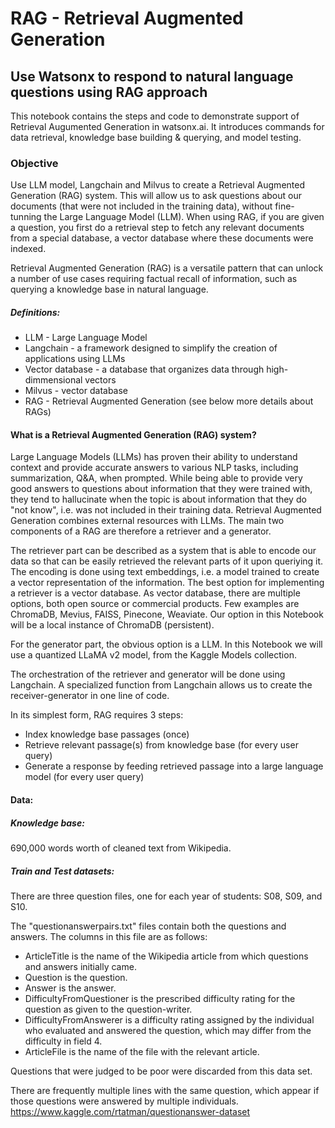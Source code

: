 # RAG - Retrieval Augmented Generation
## Use Watsonx to respond to natural language questions using RAG approach

This notebook contains the steps and code to demonstrate support of Retrieval Augumented Generation in watsonx.ai. It introduces commands for data retrieval, knowledge base building & querying, and model testing.

### Objective

Use LLM model, Langchain and Milvus to create a Retrieval Augmented Generation (RAG) system. This will allow us to ask questions about our documents (that were not included in the training data), without fine-tunning the Large Language Model (LLM). When using RAG, if you are given a question, you first do a retrieval step to fetch any relevant documents from a special database, a vector database where these documents were indexed.

Retrieval Augmented Generation (RAG) is a versatile pattern that can unlock a number of use cases requiring factual recall of information, such as querying a knowledge base in natural language.

##### Definitions:

* LLM - Large Language Model
* Langchain - a framework designed to simplify the creation of applications using LLMs
* Vector database - a database that organizes data through high-dimmensional vectors
* Milvus - vector database
* RAG - Retrieval Augmented Generation (see below more details about RAGs)

#### What is a Retrieval Augmented Generation (RAG) system?
Large Language Models (LLMs) has proven their ability to understand context and provide accurate answers to various NLP tasks, including summarization, Q&A, when prompted. While being able to provide very good answers to questions about information that they were trained with, they tend to hallucinate when the topic is about information that they do "not know", i.e. was not included in their training data. Retrieval Augmented Generation combines external resources with LLMs. The main two components of a RAG are therefore a retriever and a generator.

The retriever part can be described as a system that is able to encode our data so that can be easily retrieved the relevant parts of it upon queriying it. The encoding is done using text embeddings, i.e. a model trained to create a vector representation of the information. The best option for implementing a retriever is a vector database. As vector database, there are multiple options, both open source or commercial products. Few examples are ChromaDB, Mevius, FAISS, Pinecone, Weaviate. Our option in this Notebook will be a local instance of ChromaDB (persistent).

For the generator part, the obvious option is a LLM. In this Notebook we will use a quantized LLaMA v2 model, from the Kaggle Models collection.

The orchestration of the retriever and generator will be done using Langchain. A specialized function from Langchain allows us to create the receiver-generator in one line of code.

In its simplest form, RAG requires 3 steps:

- Index knowledge base passages (once)
- Retrieve relevant passage(s) from knowledge base (for every user query)
- Generate a response by feeding retrieved passage into a large language model (for every user query)


#### Data:

##### Knowledge base:
690,000 words worth of cleaned text from Wikipedia.

##### Train and Test datasets: 
There are three question files, one for each year of students: S08, S09, and S10.

The "questionanswerpairs.txt" files contain both the questions and answers. The columns in this file are as follows:

- ArticleTitle is the name of the Wikipedia article from which questions and answers initially came.
- Question is the question.
- Answer is the answer.
- DifficultyFromQuestioner is the prescribed difficulty rating for the question as given to the question-writer.
- DifficultyFromAnswerer is a difficulty rating assigned by the individual who evaluated and answered the question, which may differ from the difficulty in field 4.
- ArticleFile is the name of the file with the relevant article.

Questions that were judged to be poor were discarded from this data set.

There are frequently multiple lines with the same question, which appear if those questions were answered by multiple individuals. https://www.kaggle.com/rtatman/questionanswer-dataset
